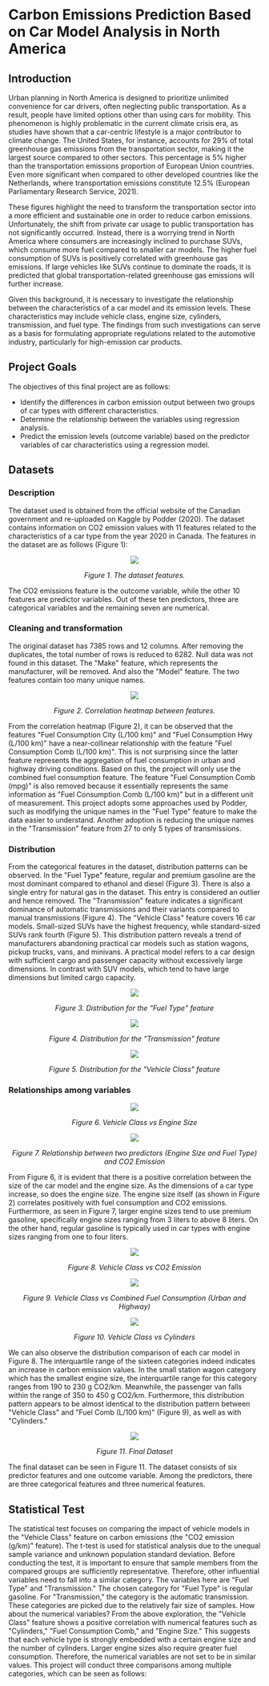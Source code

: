 # Carbon Emissions Prediction Based on Car Model Analysis in North America
## Introduction

Urban planning in North America is designed to prioritize unlimited convenience for car drivers, often neglecting public transportation. As a result, people have limited options other than using cars for mobility. This phenomenon is highly problematic in the current climate crisis era, as studies have shown that a car-centric lifestyle is a major contributor to climate change. The United States, for instance, accounts for 29% of total greenhouse gas emissions from the transportation sector, making it the largest source compared to other sectors. This percentage is 5% higher than the transportation emissions proportion of European Union countries. Even more significant when compared to other developed countries like the Netherlands, where transportation emissions constitute 12.5% (European Parliamentary Research Service, 2021).

These figures highlight the need to transform the transportation sector into a more efficient and sustainable one in order to reduce carbon emissions. Unfortunately, the shift from private car usage to public transportation has not significantly occurred. Instead, there is a worrying trend in North America where consumers are increasingly inclined to purchase SUVs, which consume more fuel compared to smaller car models. The higher fuel consumption of SUVs is positively correlated with greenhouse gas emissions. If large vehicles like SUVs continue to dominate the roads, it is predicted that global transportation-related greenhouse gas emissions will further increase.

Given this background, it is necessary to investigate the relationship between the characteristics of a car model and its emission levels. These characteristics may include vehicle class, engine size, cylinders, transmission, and fuel type. The findings from such investigations can serve as a basis for formulating appropriate regulations related to the automotive industry, particularly for high-emission car products.

## Project Goals
The objectives of this final project are as follows:

- Identify the differences in carbon emission output between two groups of car types with different characteristics.
- Determine the relationship between the variables using regression analysis.
- Predict the emission levels (outcome variable) based on the predictor variables of car characteristics using a regression model.

## Datasets

### Description

The dataset used is obtained from the official website of the Canadian government and re-uploaded on Kaggle by Podder (2020). The dataset contains information on CO2 emission values with 11 features related to the characteristics of a car type from the year 2020 in Canada. The features in the dataset are as follows (Figure 1):

<div align="center">
  <img src="https://github.com/elfarahma/car_model_carbon_emission/blob/main/figures/1.png" />
</div>

<p align="center"><em>Figure 1. The dataset features.</em></p>

The CO2 emissions feature is the outcome variable, while the other 10 features are predictor variables. Out of these ten predictors, three are categorical variables and the remaining seven are numerical.

### Cleaning and transformation

The original dataset has 7385 rows and 12 columns. After removing the duplicates, the total number of rows is reduced to 6282. Null data was not found in this dataset. The "Make" feature, which represents the manufacturer, will be removed. And also the "Model" feature. The two features contain too many unique names.

<div align="center">
  <img src="https://github.com/elfarahma/car_model_carbon_emission/blob/main/figures/2.png" />
</div>

<p align="center"><em>Figure 2. Correlation heatmap between features.</em></p>

From the correlation heatmap (Figure 2), it can be observed that the features "Fuel Consumption City (L/100 km)" and "Fuel Consumption Hwy (L/100 km)" have a near-collinear relationship with the feature "Fuel Consumption Comb (L/100 km)". This is not surprising since the latter feature represents the aggregation of fuel consumption in urban and highway driving conditions. Based on this, the project will only use the combined fuel consumption feature. The feature "Fuel Consumption Comb (mpg)" is also removed because it essentially represents the same information as "Fuel Consumption Comb (L/100 km)" but in a different unit of measurement.
This project adopts some approaches used by Podder, such as modifying the unique names in the "Fuel Type" feature to make the data easier to understand. Another adoption is reducing the unique names in the "Transmission" feature from 27 to only 5 types of transmissions.
### Distribution
From the categorical features in the dataset, distribution patterns can be observed. In the "Fuel Type" feature, regular and premium gasoline are the most dominant compared to ethanol and diesel (Figure 3). There is also a single entry for natural gas in the dataset. This entry is considered an outlier and hence removed. The "Transmission" feature indicates a significant dominance of automatic transmissions and their variants compared to manual transmissions (Figure 4). The "Vehicle Class" feature covers 16 car models. Small-sized SUVs have the highest frequency, while standard-sized SUVs rank fourth (Figure 5). This distribution pattern reveals a trend of manufacturers abandoning practical car models such as station wagons, pickup trucks, vans, and minivans. A practical model refers to a car design with sufficient cargo and passenger capacity without excessively large dimensions. In contrast with SUV models, which tend to have large dimensions but limited cargo capacity.

<div align="center">
  <img src="https://github.com/elfarahma/car_model_carbon_emission/blob/main/figures/3.png" />
</div>

<p align="center"><em>Figure 3. Distribution for the "Fuel Type" feature</em></p>

<div align="center">
  <img src="https://github.com/elfarahma/car_model_carbon_emission/blob/main/figures/4.png" />
</div>

<p align="center"><em>Figure 4. Distribution for the "Transmission" feature</em></p>

<div align="center">
  <img src="https://github.com/elfarahma/car_model_carbon_emission/blob/main/figures/5.png" />
</div>

<p align="center"><em>Figure 5. Distribution for the "Vehicle Class" feature</em></p>

### Relationships among variables

<div align="center">
  <img src="https://github.com/elfarahma/car_model_carbon_emission/blob/main/figures/6.png" />
</div>

<p align="center"><em>Figure 6. Vehicle Class vs Engine Size</em></p>

<div align="center">
  <img src="https://github.com/elfarahma/car_model_carbon_emission/blob/main/figures/7.png" />
</div>

<p align="center"><em>Figure 7. Relationship between two predictors (Engine Size and Fuel Type) and CO2 Emission</em></p>

From Figure 6, it is evident that there is a positive correlation between the size of the car model and the engine size. As the dimensions of a car type increase, so does the engine size. The engine size itself (as shown in Figure 2) correlates positively with fuel consumption and CO2 emissions. Furthermore, as seen in Figure 7, larger engine sizes tend to use premium gasoline, specifically engine sizes ranging from 3 liters to above 8 liters. On the other hand, regular gasoline is typically used in car types with engine sizes ranging from one to four liters.

<div align="center">
  <img src="https://github.com/elfarahma/car_model_carbon_emission/blob/main/figures/8.png" />
</div>

<p align="center"><em>Figure 8. Vehicle Class vs CO2 Emission</em></p>

<div align="center">
  <img src="https://github.com/elfarahma/car_model_carbon_emission/blob/main/figures/9.png" />
</div>

<p align="center"><em>Figure 9. Vehicle Class vs Combined Fuel Consumption (Urban and Highway)</em></p>

<div align="center">
  <img src="https://github.com/elfarahma/car_model_carbon_emission/blob/main/figures/10.png" />
</div>

<p align="center"><em>Figure 10. Vehicle Class vs Cylinders</em></p>

We can also observe the distribution comparison of each car model in Figure 8. The interquartile range of the sixteen categories indeed indicates an increase in carbon emission values. In the small station wagon category which has the smallest engine size, the interquartile range for this category ranges from 190 to 230 g CO2/km. Meanwhile, the passenger van falls within the range of 350 to 450 g CO2/km. Furthermore, this distribution pattern appears to be almost identical to the distribution pattern between "Vehicle Class" and "Fuel Comb (L/100 km)" (Figure 9), as well as with "Cylinders."

<div align="center">
  <img src="https://github.com/elfarahma/car_model_carbon_emission/blob/main/figures/11.png" />
</div>

<p align="center"><em>Figure 11. Final Dataset</em></p>



The final dataset can be seen in Figure 11. The dataset consists of six predictor features and one outcome variable. Among the predictors, there are three categorical features and three numerical features.


## Statistical Test
The statistical test focuses on comparing the impact of vehicle models in the "Vehicle Class" feature on carbon emissions (the "CO2 emission (g/km)" feature). The t-test is used for statistical analysis due to the unequal sample variance and unknown population standard deviation. Before conducting the test, it is important to ensure that sample members from the compared groups are sufficiently representative. Therefore, other influential variables need to fall into a similar category. The variables here are "Fuel Type" and "Transmission." The chosen category for "Fuel Type" is regular gasoline. For "Transmission," the category is the automatic transmission. These categories are picked due to the relatively fair size of samples.
How about the numerical variables? From the above exploration, the "Vehicle Class" feature shows a positive correlation with numerical features such as "Cylinders," "Fuel Consumption Comb," and "Engine Size." This suggests that each vehicle type is strongly embedded with a certain engine size and the number of cylinders. Larger engine sizes also require greater fuel consumption. Therefore, the numerical variables are not set to be in similar values.
This project will conduct three comparisons among multiple categories, which can be seen as follows:
